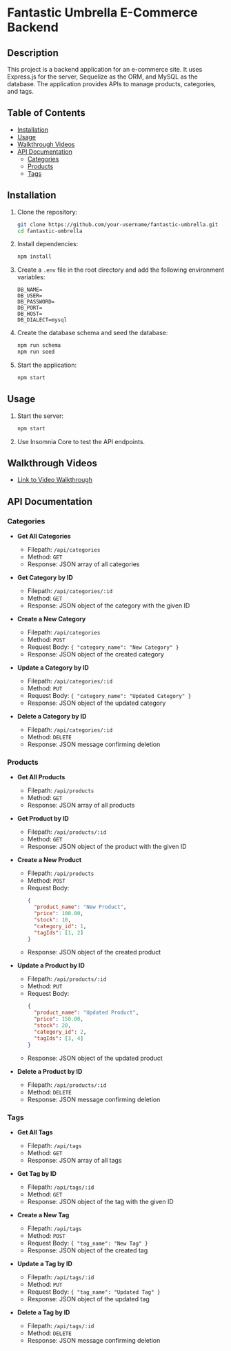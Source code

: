 # Fantastic Umbrella E-Commerce Backend

## Description

This project is a backend application for an e-commerce site. It uses Express.js for the server, Sequelize as the ORM, and MySQL as the database. The application provides APIs to manage products, categories, and tags.

## Table of Contents

- [Installation](#installation)
- [Usage](#usage)
- [Walkthrough Videos](#walkthrough-videos)
- [API Documentation](#api-documentation)
  - [Categories](#categories)
  - [Products](#products)
  - [Tags](#tags)

## Installation

1. Clone the repository:
    ```sh
    git clone https://github.com/your-username/fantastic-umbrella.git
    cd fantastic-umbrella
    ```

2. Install dependencies:
    ```sh
    npm install
    ```

3. Create a `.env` file in the root directory and add the following environment variables:
    ```env
    DB_NAME=
    DB_USER=
    DB_PASSWORD=
    DB_PORT=
    DB_HOST=
    DB_DIALECT=mysql
    ```

4. Create the database schema and seed the database:
    ```sh
    npm run schema
    npm run seed
    ```

5. Start the application:
    ```sh
    npm start
    ```

## Usage

1. Start the server:
    ```sh
    npm start
    ```

2. Use Insomnia Core to test the API endpoints.

## Walkthrough Videos

- [Link to Video Walkthrough](https://drive.google.com/file/d/17vg6UsHe-8H7HLEUrPQZ_d5JQlOiOC5G/view?usp=drive_link)


## API Documentation

### Categories

- **Get All Categories**
    - Filepath: `/api/categories`
    - Method: `GET`
    - Response: JSON array of all categories

- **Get Category by ID**
    - Filepath: `/api/categories/:id`
    - Method: `GET`
    - Response: JSON object of the category with the given ID

- **Create a New Category**
    - Filepath: `/api/categories`
    - Method: `POST`
    - Request Body: `{ "category_name": "New Category" }`
    - Response: JSON object of the created category

- **Update a Category by ID**
    - Filepath: `/api/categories/:id`
    - Method: `PUT`
    - Request Body: `{ "category_name": "Updated Category" }`
    - Response: JSON object of the updated category

- **Delete a Category by ID**
    - Filepath: `/api/categories/:id`
    - Method: `DELETE`
    - Response: JSON message confirming deletion

### Products

- **Get All Products**
    - Filepath: `/api/products`
    - Method: `GET`
    - Response: JSON array of all products

- **Get Product by ID**
    - Filepath: `/api/products/:id`
    - Method: `GET`
    - Response: JSON object of the product with the given ID

- **Create a New Product**
    - Filepath: `/api/products`
    - Method: `POST`
    - Request Body:
      ```json
      {
        "product_name": "New Product",
        "price": 100.00,
        "stock": 10,
        "category_id": 1,
        "tagIds": [1, 2]
      }
      ```
    - Response: JSON object of the created product

- **Update a Product by ID**
    - Filepath: `/api/products/:id`
    - Method: `PUT`
    - Request Body:
      ```json
      {
        "product_name": "Updated Product",
        "price": 150.00,
        "stock": 20,
        "category_id": 2,
        "tagIds": [3, 4]
      }
      ```
    - Response: JSON object of the updated product

- **Delete a Product by ID**
    - Filepath: `/api/products/:id`
    - Method: `DELETE`
    - Response: JSON message confirming deletion

### Tags

- **Get All Tags**
    - Filepath: `/api/tags`
    - Method: `GET`
    - Response: JSON array of all tags

- **Get Tag by ID**
    - Filepath: `/api/tags/:id`
    - Method: `GET`
    - Response: JSON object of the tag with the given ID

- **Create a New Tag**
    - Filepath: `/api/tags`
    - Method: `POST`
    - Request Body: `{ "tag_name": "New Tag" }`
    - Response: JSON object of the created tag

- **Update a Tag by ID**
    - Filepath: `/api/tags/:id`
    - Method: `PUT`
    - Request Body: `{ "tag_name": "Updated Tag" }`
    - Response: JSON object of the updated tag

- **Delete a Tag by ID**
    - Filepath: `/api/tags/:id`
    - Method: `DELETE`
    - Response: JSON message confirming deletion

